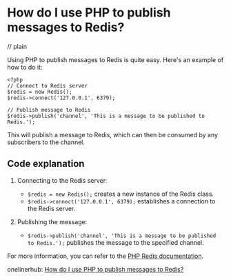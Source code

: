 # How do I use PHP to publish messages to Redis?
// plain

Using PHP to publish messages to Redis is quite easy. Here's an example of how to do it:

```
<?php
// Connect to Redis server
$redis = new Redis();
$redis->connect('127.0.0.1', 6379);

// Publish message to Redis
$redis->publish('channel', 'This is a message to be published to Redis.');
```

This will publish a message to Redis, which can then be consumed by any subscribers to the channel.

## Code explanation


1. Connecting to the Redis server:
   - `$redis = new Redis();` creates a new instance of the Redis class.
   - `$redis->connect('127.0.0.1', 6379);` establishes a connection to the Redis server.

2. Publishing the message:
   - `$redis->publish('channel', 'This is a message to be published to Redis.');` publishes the message to the specified channel.

For more information, you can refer to the [PHP Redis documentation](https://redis.io/clients/php).

onelinerhub: [How do I use PHP to publish messages to Redis?](https://onelinerhub.com/predis/how-do-i-use-php-to-publish-messages-to-redis)